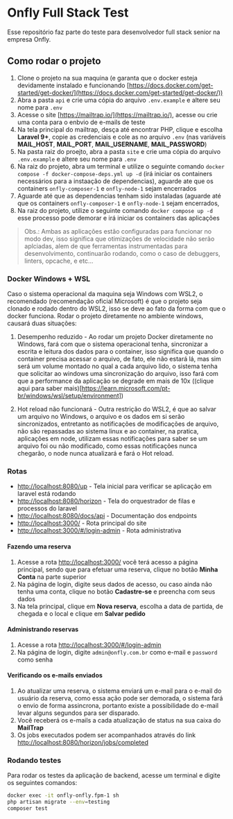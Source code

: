 # Onfly Full Stack Test
Esse repositório faz parte do teste para desenvolvedor full stack senior na empresa Onfly.

## Como rodar o projeto
1. Clone o projeto na sua maquina (e garanta que o docker esteja devidamente instalado e funcionando [https://docs.docker.com/get-started/get-docker/](https://docs.docker.com/get-started/get-docker/))
2. Abra a pasta `api` e crie uma cópia do arquivo `.env.example` e altere seu nome para `.env`
3. Acesse o site [https://mailtrap.io/](https://mailtrap.io/), acesse ou crie uma conta para o enbvio de e-mails de teste
4. Na tela principal do mailtrap, desça até encontrar PHP, clique e escolha **Laravel 9+**, copie as credenciais e cole as no arquivo `.env` (nas variáveis **MAIL_HOST**, **MAIL_PORT**, **MAIL_USERNAME**, **MAIL_PASSWORD**)
5. Na pasta raiz do proejto, abra a pasta `site` e crie uma cópia do arquivo `.env.example` e altere seu nome para `.env`
6. Na raiz do projeto, abra um terminal e utilize o seguinte comando `docker compose -f docker-compose-deps.yml up -d` (irá iniciar os containers necessários para a instaação de dependencias), aguarde ate que os containers `onfly-composer-1` e `onfly-node-1` sejam encerrados
7. Aguarde até que as dependencias tenham sido instaladas (aguarde até que os containers `onfly-composer-1` e `onfly-node-1` sejam encerrados,
8. Na raiz do projeto, utilize o seguinte comando `docker compose up -d` esse processo pode demorar e irá iniciar os containers das aplicações

> Obs.: Ambas as aplicações estão configuradas para funcionar no modo dev, isso significa que otimizações de velocidade não serão aplciadas, alem de que ferramentas instrumentadas para desenvolvimento, continuarão rodando, como o caso de debuggers, linters, opcache, e etc...

### Docker Windows + WSL
Caso o sistema operacional da maquina seja Windows com WSL2, o recomendado (recomendação oficial Microsoft) é que o projeto seja clonado e rodado dentro do WSL2, isso se deve ao fato da forma com que o docker funciona.
Rodar o projeto diretamente no ambiente windows, causará duas situações:

1. Desempenho reduzido - Ao rodar um projeto Docker diretamente no Windows, fará com que o sistema operacional tenha, sincronizar a escrita  e leitura dos dados para o container, isso significa que quando o container precisa acessar o arquivo, de fato, ele não estará lá, mas sim será um volume montado no qual a cada arquivo lido, o sistema tenha que solicitar ao windows uma sincronização do arquivo, isso fará com que a performance da aplicação se degrade em mais de 10x ((clique aqui para saber mais)[https://learn.microsoft.com/pt-br/windows/wsl/setup/environment])

2. Hot reload não funcionará - Outra restrição do WSL2, é que ao salvar um arquivo no Windows, o arquivo e os dados em si serão sincronizados, entretanto as notificações de modificações de arquivo, não são repassadas ao sistema linux e ao container, na pratica, aplicações em node, utilizam essas notificações para saber se um arquivo foi ou não modificado, como essas notificações nunca chegarão, o node nunca atualizará e fará o Hot reload.

### Rotas
- [http://localhost:8080/up](http://localhost:8080/up) - Tela inicial para verificar se aplicação em laravel está rodando
- [http://localhost:8080/horizon](http://localhost:8080/horizon) - Tela do orquestrador de filas e processos do laravel
- [http://localhost:8080/docs/api](http://localhost:8080/docs/api) - Documentação dos endpoints
- [http://localhost:3000/](http://localhost:3000/) - Rota principal do site
- [http://localhost:3000/#/login-admin](http://localhost:3000/#/login-admin) - Rota administrativa

#### Fazendo uma reserva
1. Acesse a rota [http://localhost:3000/](http://localhost:3000/) você terá acesso a página principal, sendo que para efetuar uma reserva, clique no botão **Minha Conta** na parte superior
2. Na página de login, digite seus dados de acesso, ou caso ainda não tenha uma conta, clique no botão **Cadastre-se** e preencha com seus dados
3. Na tela principal, clique em **Nova reserva**, escolha a data de partida, de chegada e o local e clique em **Salvar pedido**

#### Administrando reservas
1. Acesse a rota [http://localhost:3000/#/login-admin](http://localhost:3000/#/login-admin)
2. Na página de login, digite `admin@onfly.com.br` como e-mail e `password` como senha

#### Verificando os e-mails enviados
1. Ao atualizar uma reserva, o sistema enviará um e-mail para o e-mail do usuário da reserva, como essa ação pode ser demorada, o sistema fará o envio de forma assincrona, portanto existe a possibilidade do e-mail levar alguns segundos para ser disparado.
2. Você receberá os e-mails a cada atualização de status na sua caixa do **MailTrap**
3. Os jobs executados podem ser acompanhados através do link [http://localhost:8080/horizon/jobs/completed](http://localhost:8080/horizon/jobs/completed)

### Rodando testes
Para rodar os testes da aplicação de backend, acesse um terminal e digite os seguintes comandos:
```bash
docker exec -it onfly-onfly.fpm-1 sh
php artisan migrate --env=testing
composer test
```